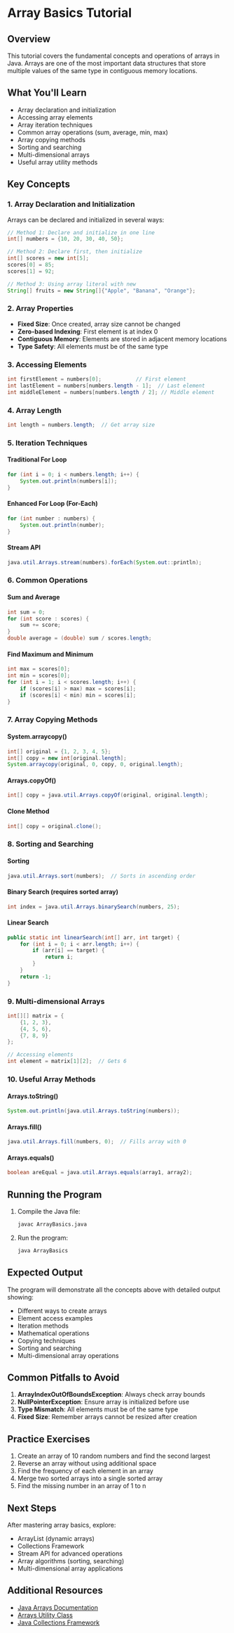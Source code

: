 # Array Basics Tutorial

## Overview
This tutorial covers the fundamental concepts and operations of arrays in Java. Arrays are one of the most important data structures that store multiple values of the same type in contiguous memory locations.

## What You'll Learn
- Array declaration and initialization
- Accessing array elements
- Array iteration techniques
- Common array operations (sum, average, min, max)
- Array copying methods
- Sorting and searching
- Multi-dimensional arrays
- Useful array utility methods

## Key Concepts

### 1. Array Declaration and Initialization
Arrays can be declared and initialized in several ways:

```java
// Method 1: Declare and initialize in one line
int[] numbers = {10, 20, 30, 40, 50};

// Method 2: Declare first, then initialize
int[] scores = new int[5];
scores[0] = 85;
scores[1] = 92;

// Method 3: Using array literal with new
String[] fruits = new String[]{"Apple", "Banana", "Orange"};
```

### 2. Array Properties
- **Fixed Size**: Once created, array size cannot be changed
- **Zero-based Indexing**: First element is at index 0
- **Contiguous Memory**: Elements are stored in adjacent memory locations
- **Type Safety**: All elements must be of the same type

### 3. Accessing Elements
```java
int firstElement = numbers[0];           // First element
int lastElement = numbers[numbers.length - 1];  // Last element
int middleElement = numbers[numbers.length / 2]; // Middle element
```

### 4. Array Length
```java
int length = numbers.length;  // Get array size
```

### 5. Iteration Techniques

#### Traditional For Loop
```java
for (int i = 0; i < numbers.length; i++) {
    System.out.println(numbers[i]);
}
```

#### Enhanced For Loop (For-Each)
```java
for (int number : numbers) {
    System.out.println(number);
}
```

#### Stream API
```java
java.util.Arrays.stream(numbers).forEach(System.out::println);
```

### 6. Common Operations

#### Sum and Average
```java
int sum = 0;
for (int score : scores) {
    sum += score;
}
double average = (double) sum / scores.length;
```

#### Find Maximum and Minimum
```java
int max = scores[0];
int min = scores[0];
for (int i = 1; i < scores.length; i++) {
    if (scores[i] > max) max = scores[i];
    if (scores[i] < min) min = scores[i];
}
```

### 7. Array Copying Methods

#### System.arraycopy()
```java
int[] original = {1, 2, 3, 4, 5};
int[] copy = new int[original.length];
System.arraycopy(original, 0, copy, 0, original.length);
```

#### Arrays.copyOf()
```java
int[] copy = java.util.Arrays.copyOf(original, original.length);
```

#### Clone Method
```java
int[] copy = original.clone();
```

### 8. Sorting and Searching

#### Sorting
```java
java.util.Arrays.sort(numbers);  // Sorts in ascending order
```

#### Binary Search (requires sorted array)
```java
int index = java.util.Arrays.binarySearch(numbers, 25);
```

#### Linear Search
```java
public static int linearSearch(int[] arr, int target) {
    for (int i = 0; i < arr.length; i++) {
        if (arr[i] == target) {
            return i;
        }
    }
    return -1;
}
```

### 9. Multi-dimensional Arrays
```java
int[][] matrix = {
    {1, 2, 3},
    {4, 5, 6},
    {7, 8, 9}
};

// Accessing elements
int element = matrix[1][2];  // Gets 6
```

### 10. Useful Array Methods

#### Arrays.toString()
```java
System.out.println(java.util.Arrays.toString(numbers));
```

#### Arrays.fill()
```java
java.util.Arrays.fill(numbers, 0);  // Fills array with 0
```

#### Arrays.equals()
```java
boolean areEqual = java.util.Arrays.equals(array1, array2);
```

## Running the Program
1. Compile the Java file:
   ```bash
   javac ArrayBasics.java
   ```

2. Run the program:
   ```bash
   java ArrayBasics
   ```

## Expected Output
The program will demonstrate all the concepts above with detailed output showing:
- Different ways to create arrays
- Element access examples
- Iteration methods
- Mathematical operations
- Copying techniques
- Sorting and searching
- Multi-dimensional array operations

## Common Pitfalls to Avoid
1. **ArrayIndexOutOfBoundsException**: Always check array bounds
2. **NullPointerException**: Ensure array is initialized before use
3. **Type Mismatch**: All elements must be of the same type
4. **Fixed Size**: Remember arrays cannot be resized after creation

## Practice Exercises
1. Create an array of 10 random numbers and find the second largest
2. Reverse an array without using additional space
3. Find the frequency of each element in an array
4. Merge two sorted arrays into a single sorted array
5. Find the missing number in an array of 1 to n

## Next Steps
After mastering array basics, explore:
- ArrayList (dynamic arrays)
- Collections Framework
- Stream API for advanced operations
- Array algorithms (sorting, searching)
- Multi-dimensional array applications

## Additional Resources
- [Java Arrays Documentation](https://docs.oracle.com/javase/tutorial/java/nutsandbolts/arrays.html)
- [Arrays Utility Class](https://docs.oracle.com/en/java/javase/11/docs/api/java.base/java/util/Arrays.html)
- [Java Collections Framework](https://docs.oracle.com/javase/tutorial/collections/) 